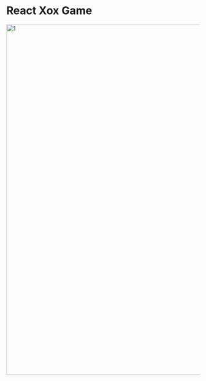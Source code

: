 # React Xox Game


<img width="914" alt="1" src="https://github.com/akkilicbeyza/ReactXoxGame/assets/81364306/fe15b906-97b6-4126-8e3a-347757654c7d">
